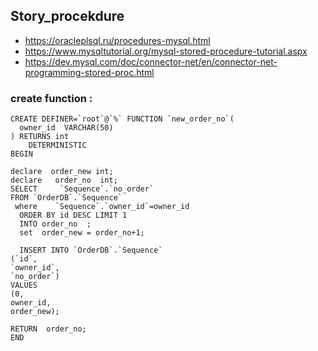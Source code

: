 ## Story_procekdure
- https://oracleplsql.ru/procedures-mysql.html
- https://www.mysqltutorial.org/mysql-stored-procedure-tutorial.aspx
- https://dev.mysql.com/doc/connector-net/en/connector-net-programming-stored-proc.html

### create function  :

```  create function new_order_no() :
CREATE DEFINER=`root`@`%` FUNCTION `new_order_no`(
  owner_id  VARCHAR(50)
) RETURNS int
    DETERMINISTIC
BEGIN

declare  order_new int;
declare   order_no  int;
SELECT     `Sequence`.`no_order`   
FROM `OrderDB`.`Sequence`
 where    `Sequence`.`owner_id`=owner_id
  ORDER BY id DESC LIMIT 1
  INTO order_no  ;
  set  order_new = order_no+1;
  
  INSERT INTO `OrderDB`.`Sequence`
(`id`,
`owner_id`,
`no_order`)
VALUES
(0,
owner_id,
order_new);

RETURN  order_no;
END
```